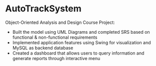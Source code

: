 # AutoTrackSystem
Object-Oriented Analysis and Design Course Project:   
-  Built the model using UML Diagrams and completed SRS based on functional & non-functional requirements
-  Implemented application features using Swing for visualization and MySQL as backend database 
-  Created a dashboard that allows users to query information and generate reports through interactive menu
